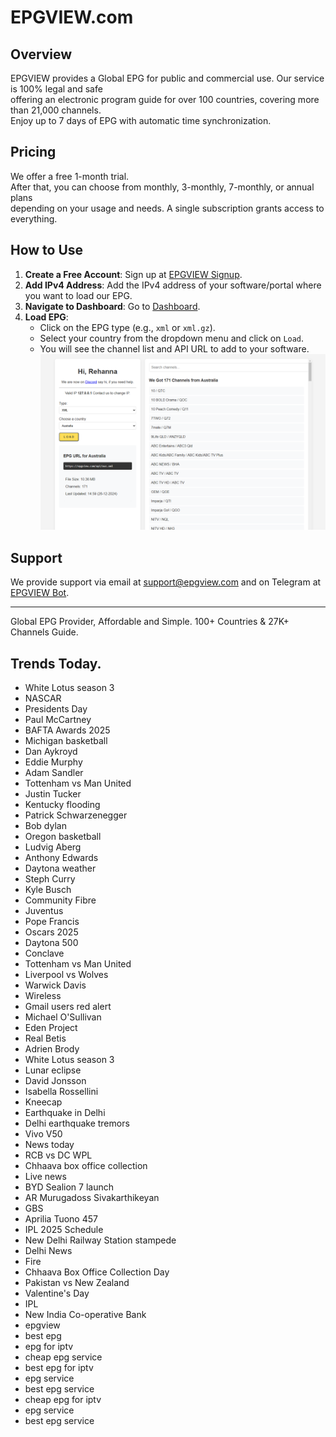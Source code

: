 # EPGVIEW.com



## Overview
EPGVIEW provides a Global EPG for public and commercial use. Our service is 100% legal and safe\
offering an electronic program guide for over 100 countries, covering more than 21,000 channels.\
Enjoy up to 7 days of EPG with automatic time synchronization.

## Pricing
We offer a free 1-month trial. \
After that, you can choose from monthly, 3-monthly, 7-monthly, or annual plans \
depending on your usage and needs. A single subscription grants access to everything.

## How to Use
1. **Create a Free Account**: Sign up at [EPGVIEW Signup](https://epgview.com/signup.php).
2. **Add IPv4 Address**: Add the IPv4 address of your software/portal where you want to load our EPG.
3. **Navigate to Dashboard**: Go to [Dashboard](https://epgview.com/dashboard.php).
4. **Load EPG**:
   - Click on the EPG type (e.g., `xml` or `xml.gz`).
   - Select your country from the dropdown menu and click on `Load`.
   - You will see the channel list and API URL to add to your software.
![EPGVIEW](img/dashboard.png)
## Support
We provide support via email at [support@epgview.com](mailto:support@epgview.com) and on Telegram at [EPGVIEW Bot](https://t.me/epgview_bot).

---

Global EPG Provider, Affordable and Simple. 100+ Countries & 27K+ Channels Guide.

## Trends Today.

- White Lotus season 3
- NASCAR
- Presidents Day
- Paul McCartney
- BAFTA Awards 2025
- Michigan basketball
- Dan Aykroyd
- Eddie Murphy
- Adam Sandler
- Tottenham vs Man United
- Justin Tucker
- Kentucky flooding
- Patrick Schwarzenegger
- Bob dylan
- Oregon basketball
- Ludvig Aberg
- Anthony Edwards
- Daytona weather
- Steph Curry
- Kyle Busch
- Community Fibre
- Juventus
- Pope Francis
- Oscars 2025
- Daytona 500
- Conclave
- Tottenham vs Man United
- Liverpool vs Wolves
- Warwick Davis
- Wireless
- Gmail users red alert
- Michael O'Sullivan
- Eden Project
- Real Betis
- Adrien Brody
- White Lotus season 3
- Lunar eclipse
- David Jonsson
- Isabella Rossellini
- Kneecap
- Earthquake in Delhi
- Delhi earthquake tremors
- Vivo V50
- News today
- RCB vs DC WPL
- Chhaava box office collection
- Live news
- BYD Sealion 7 launch
- AR Murugadoss Sivakarthikeyan
- GBS
- Aprilia Tuono 457
- IPL 2025 Schedule
- New Delhi Railway Station stampede
- Delhi News
- Fire
- Chhaava Box Office Collection Day
- Pakistan vs New Zealand
- Valentine's Day
- IPL
- New India Co-operative Bank
- epgview
- best epg
- epg for iptv
- cheap epg service
- best epg for iptv
- epg service
- best epg service
- cheap epg for iptv
- epg service
- best epg service

